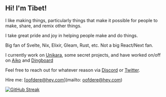 ## Hi! I'm Tibet!

I like making things, particularly things that make it possible for people to make, share, and remix other things.

I take great pride and joy in helping people make and do things. 

Big fan of Svelte, Nix, Elixir, Gleam, Rust, etc. Not a big React/Next fan.

I currently work on [Unikara](https://unikara.moe), some secret projects, and have worked on/off on [Aiko](https://aikocorp.ai) and [Dingboard](https://dingboard.com)

Feel free to reach out for whatever reason via [Discord](https://discordapp.com/users/183423435114938368) or [Twitter](twitter.com/oofdere).

Hire me: [oofdere@hey.com](mailto: oofdere@hey.com)

[![GitHub Streak](https://github-readme-streak-stats.herokuapp.com?user=oofdere)](https://git.io/streak-stats)
